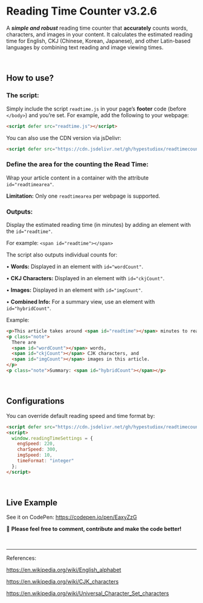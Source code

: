# Reading Time Counter v3.2.6

A ***simple and robust*** reading time counter that **accurately** counts words, characters, and images in your content. It calculates the estimated reading time for English, CKJ (Chinese, Korean, Japanese), and other Latin-based languages by combining text reading and image viewing times.

<br>

## How to use?

### The script:

Simply include the script `readtime.js` in your page’s **footer** code (before `</body>`) and you’re set. For example, add the following to your webpage:

```html
<script defer src="readtime.js"></script>
```

You can also use the CDN version via jsDelivr:

```html
<script defer src="https://cdn.jsdelivr.net/gh/hypestudiox/readtimecounter/readtime.min.js"></script>
```

### Define the area for the counting the Read Time:

Wrap your article content in a container with the attribute `id="readtimearea"`.

**Limitation:** Only one `readtimearea` per webpage is supported.

### Outputs:

Display the estimated reading time (in minutes) by adding an element with the `id="readtime"`.

For example: `<span id="readtime"></span>`

The script also outputs individual counts for:

•	**Words:** Displayed in an element with `id="wordCount"`.

•	**CKJ Characters:** Displayed in an element with `id="ckjCount"`.

•	**Images:** Displayed in an element with `id="imgCount"`.

•	**Combined Info:** For a summary view, use an element with `id="hybridCount"`.

Example:

```html
<p>This article takes around <span id="readtime"></span> minutes to read.</p>
<p class="note">
  There are
  <span id="wordCount"></span> words,
  <span id="ckjCount"></span> CJK characters, and
  <span id="imgCount"></span> images in this article.
</p>
<p class="note">Summary: <span id="hybridCount"></span></p>
```

<br>

## Configurations

You can override default reading speed and time format by:

```html
<script defer src="https://cdn.jsdelivr.net/gh/hypestudiox/readtimecounter/readtime.min.js"></script>
<script>
  window.readingTimeSettings = {
    engSpeed: 220,
    charSpeed: 300,
    imgSpeed: 10,
    timeFormat: "integer"
  };
</script>
```

<br>

## Live Example

See it on CodePen: https://codepen.io/pen/EaxyZzG

📣 **Please feel free to comment, contribute and make the code better!**


<br>

---

References:

https://en.wikipedia.org/wiki/English_alphabet

https://en.wikipedia.org/wiki/CJK_characters

https://en.wikipedia.org/wiki/Universal_Character_Set_characters
